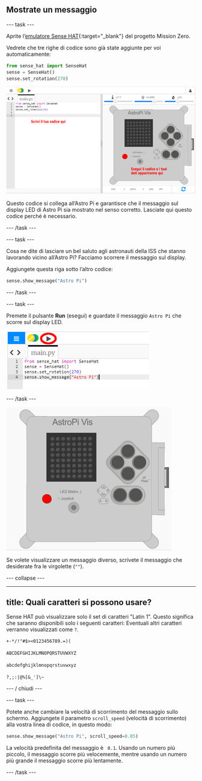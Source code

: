 ## Mostrate un messaggio

\--- task \---

Aprite l’[emulatore Sense HAT](https://trinket.io/mission-zero){:target="_blank"} del progetto Mission Zero.

Vedrete che tre righe di codice sono già state aggiunte per voi automaticamente:

```python
from sense_hat import SenseHat
sense = SenseHat()
sense.set_rotation(270)
```

![emulatore sense hat](images/sense-hat-emulator.png)

Questo codice si collega all’Astro Pi e garantisce che il messaggio sul display LED di Astro Pi sia mostrato nel senso corretto. Lasciate qui questo codice perché è necessario.

\--- /task \---

\--- task \---

Cosa ne dite di lasciare un bel saluto agli astronauti della ISS che stanno lavorando vicino all’Astro Pi? Facciamo scorrere il messaggio sul display.

Aggiungete questa riga sotto l’altro codice:

```python
sense.show_message("Astro Pi")
```

\--- /task \---

\--- task \---

Premete il pulsante **Run** (esegui) e guardate il messaggio `Astro Pi` che scorre sul display LED.

![mostra messaggio codice clic esegui](images/show-message-code-annotated.PNG)

\--- /task \---

![Scorrimento del messaggio](images/scroll-message.gif)

Se volete visualizzare un messaggio diverso, scrivete il messaggio che desiderate fra le virgolette (`""`).

\--- collapse \---

* * *

## title: Quali caratteri si possono usare?

Sense HAT può visualizzare solo il set di caratteri "Latin 1". Questo significa che saranno disponibili solo i seguenti caratteri: Eventuali altri caratteri verranno visualizzati come `?`.

    +-*/!"#$><0123456789.=)(
    
    ABCDEFGHIJKLMNOPQRSTUVWXYZ
    
    abcdefghijklmnopqrstuvwxyz
    
    ?,;:|@%[&_']\~
    

\--- / chiudi \---

\--- task \---

Potete anche cambiare la velocità di scorrimento del messaggio sullo schermo. Aggiungete il parametro `scroll_speed` (velocità di scorrimento) alla vostra linea di codice, in questo modo:

```python
sense.show_message("Astro Pi", scroll_speed=0.05)
```

La velocità predefinita del messaggio è ` 0.1`. Usando un numero più piccolo, il messaggio scorre più velocemente, mentre usando un numero più grande il messaggio scorre più lentamente.

\--- /task \---